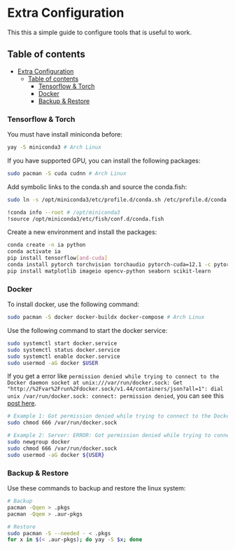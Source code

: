 # Extra Configuration

This this a simple guide to configure tools that is useful to work.

## Table of contents

- [Extra Configuration](#extra-configuration)
  - [Table of contents](#table-of-contents)
    - [Tensorflow \& Torch](#tensorflow--torch)
    - [Docker](#docker)
    - [Backup \& Restore](#backup--restore)

### Tensorflow & Torch

You must have install miniconda before:

```bash
yay -S miniconda3 # Arch Linux
```

If you have supported GPU, you can install the following packages:

```bash
sudo pacman -S cuda cudnn # Arch Linux
```

Add symbolic links to the conda.sh and source the conda.fish:

```bash
sudo ln -s /opt/miniconda3/etc/profile.d/conda.sh /etc/profile.d/conda.sh

!conda info --root # /opt/miniconda3
!source /opt/miniconda3/etc/fish/conf.d/conda.fish
```

Create a new environment and install the packages:

```bash
conda create -n ia python
conda activate ia
pip install tensorflow[and-cuda]
conda install pytorch torchvision torchaudio pytorch-cuda=12.1 -c pytorch -c nvidia
pip install matplotlib imageio opencv-python seaborn scikit-learn
```

### Docker

To install docker, use the following command:

```bash
sudo pacman -S docker docker-buildx docker-compose # Arch Linux
```

Use the following command to start the docker service:

```bash
sudo systemctl start docker.service
sudo systemctl status docker.service
sudo systemctl enable docker.service
sudo usermod -aG docker $USER
```

If you get a error like `permission denied while trying to connect to the Docker daemon socket at unix:///var/run/docker.sock: Get "http://%2Fvar%2Frun%2Fdocker.sock/v1.44/containers/json?all=1": dial unix /var/run/docker.sock: connect: permission denied`, you can see this [post here](https://newbedev.com/shell-error-got-permission-denied-while-trying-to-connect-to-the-docker-daemon-socket-at-unix-var-run-docker-sock-get-http-2fvar-2frun-2fdocker-sock-v1-24-info-dial-unix-var-run-docker-sock-connect-permission-denied-code-example).

```bash
# Example 1: Got permission denied while trying to connect to the Docker daemon socket
sudo chmod 666 /var/run/docker.sock

# Example 2: Server: ERROR: Got permission denied while trying to connect to the Docker daemon socket
sudo newgroup docker
sudo chmod 666 /var/run/docker.sock
sudo usermod -aG docker ${USER}
```

### Backup & Restore

Use these commands to backup and restore the linux system:

```bash
# Backup
pacman -Qqen > .pkgs
pacman -Qqem > .aur-pkgs

# Restore
sudo pacman -S --needed - < .pkgs
for x in $(< .aur-pkgs); do yay -S $x; done
```
